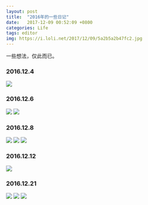 ```yaml
---
layout: post
title:  "2016年的一些日记"
date:   2017-12-09 00:52:09 +0800
categories: Life
tags: editor
img: https://i.loli.net/2017/12/09/5a2b5a2b47fc2.jpg
---
```

一些想法，仅此而已。





### 2016.12.4
![](https://i.loli.net/2017/12/09/5a2b5b05382eb.png)
### 2016.12.6
![](https://i.loli.net/2017/12/09/5a2b5b3c71829.png)
![](https://i.loli.net/2017/12/09/5a2b5bcbca3de.png)
### 2016.12.8
![](https://i.loli.net/2017/12/09/5a2b5bdd94337.png)
![](https://i.loli.net/2017/12/09/5a2b5c0810cff.png)
![](https://i.loli.net/2017/12/09/5a2b5c2882f87.png)
### 2016.12.12
![](https://i.loli.net/2017/12/09/5a2b5c39850e1.png)
### 2016.12.21
![](https://i.loli.net/2017/12/09/5a2b5c4885909.png)
![](https://i.loli.net/2017/12/09/5a2b5c5a17b28.png)
![](https://i.loli.net/2017/12/09/5a2b5ca579c6d.png)


